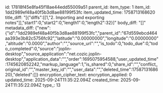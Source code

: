 id: 17818f45e8fa45f18ae44edd55009a51
parent_id: 
item_type: 1
item_id: 1dd2989ef48a40f5b3d8ae88199f53fc
item_updated_time: 1758713168620
title_diff: "[{\"diffs\":[[1,\"2. Importing and exporting notes\"]],\"start1\":0,\"start2\":0,\"length1\":0,\"length2\":32}]"
body_diff: "[]"
metadata_diff: {"new":{"id":"1dd2989ef48a40f5b3d8ae88199f53fc","parent_id":"67d559ebcd464aa393e3b82c5756fc92","latitude":"0.00000000","longitude":"0.00000000","altitude":"0.0000","author":"","source_url":"","is_todo":0,"todo_due":0,"todo_completed":0,"source":"joplin-desktop","source_application":"net.cozic.joplin-desktop","application_data":"","order":1695075954588,"user_updated_time":1745620852242,"markup_language":1,"is_shared":0,"share_id":"","conflict_original_id":"","master_key_id":"","user_data":"","deleted_time":1758713168620},"deleted":[]}
encryption_cipher_text: 
encryption_applied: 0
updated_time: 2025-09-24T11:35:22.094Z
created_time: 2025-09-24T11:35:22.094Z
type_: 13